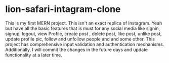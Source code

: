 # lion-safari-intagram-clone

This is my first MERN project. This isn't an exact replica of Instagram. Yeah but have all the basic features that is must for any social media like signin, signup, logout,
view Profile, create post , delete post, like post, unlike post, update profile pic, follow and unfollow people and and some other. 
This project has comprehensive input validation and authentication mechanisms.
Additionally, I will commit the changes in the future days and update functionality at a later time.
